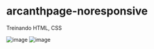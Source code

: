# arcanthpage-noresponsive
Treinando HTML, CSS

![image](https://github.com/eMatheux/arcanthpage-noresponsive/assets/59315655/543257ed-765e-4142-b979-be3ea7d8f447)
![image](https://github.com/eMatheux/arcanthpage-noresponsive/assets/59315655/3c91e058-181b-4b9c-8a14-a53b8a0b7715)

